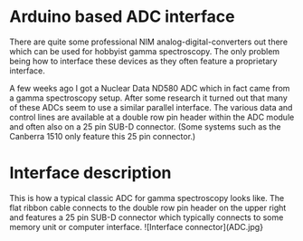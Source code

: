 # Arduino based ADC interface
There are quite some professional NIM analog-digital-converters out there which
can be used for hobbyist gamma spectroscopy. The only problem being how to 
interface these devices as they often feature a proprietary interface.

A few weeks ago I got a Nuclear Data ND580 ADC which in fact came from a 
gamma spectroscopy setup. After some research it turned out that many of these 
ADCs seem to use a similar parallel interface. The various data and control
lines are available at a double row pin header within the ADC module and often 
also on a 25 pin SUB-D connector. (Some systems such as the Canberra 1510 only 
feature this 25 pin connector.)

# Interface description
This is how a typical classic ADC for gamma spectroscopy looks like. The flat
ribbon cable connects to the double row pin header on the upper right and 
features a 25 pin SUB-D connector which typically connects to some memory 
unit or computer interface.
![Interface connector](ADC.jpg}
